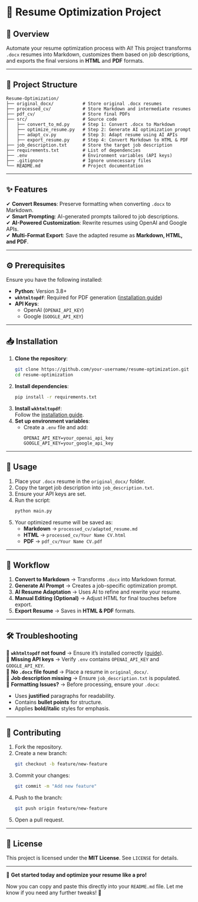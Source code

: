 # 📄 Resume Optimization Project

## 🚀 Overview

Automate your resume optimization process with AI! This project transforms `.docx` resumes into Markdown, customizes them based on job descriptions, and exports the final versions in **HTML** and **PDF** formats.

---

## 📂 Project Structure

```
Resume-Optimization/
├── original_docx/           # Store original .docx resumes
├── processed_cv/            # Store Markdown and intermediate resumes
├── pdf_cv/                  # Store final PDFs
├── src/                     # Source code
│   ├── convert_to_md.py     # Step 1: Convert .docx to Markdown
│   ├── optimize_resume.py   # Step 2: Generate AI optimization prompt
│   ├── adapt_cv.py          # Step 3: Adapt resume using AI APIs
│   ├── export_resume.py     # Step 4: Convert Markdown to HTML & PDF
├── job_description.txt      # Store the target job description
├── requirements.txt         # List of dependencies
├── .env                     # Environment variables (API keys)
├── .gitignore               # Ignore unnecessary files
└── README.md                # Project documentation
```

---

## ✨ Features

✔ **Convert Resumes**: Preserve formatting when converting `.docx` to Markdown.  
✔ **Smart Prompting**: AI-generated prompts tailored to job descriptions.  
✔ **AI-Powered Customization**: Rewrite resumes using OpenAI and Google APIs.  
✔ **Multi-Format Export**: Save the adapted resume as **Markdown, HTML, and PDF**.

---

## ⚙️ Prerequisites

Ensure you have the following installed:

- **Python**: Version 3.8+
- **`wkhtmltopdf`**: Required for PDF generation ([installation guide](https://github.com/JazzCore/python-pdfkit/wiki/Installing-wkhtmltopdf))
- **API Keys**:
  - OpenAI (`OPENAI_API_KEY`)
  - Google (`GOOGLE_API_KEY`)

---

## 📥 Installation

1. **Clone the repository**:
    ```bash
    git clone https://github.com/your-username/resume-optimization.git
    cd resume-optimization
    ```
2. **Install dependencies**:
    ```bash
    pip install -r requirements.txt
    ```
3. **Install `wkhtmltopdf`**:  
    Follow the [installation guide](https://github.com/JazzCore/python-pdfkit/wiki/Installing-wkhtmltopdf).
4. **Set up environment variables**:
    - Create a `.env` file and add:
      ```env
      OPENAI_API_KEY=your_openai_api_key
      GOOGLE_API_KEY=your_google_api_key
      ```

---

## 📖 Usage

1. Place your `.docx` resume in the `original_docx/` folder.
2. Copy the target job description into `job_description.txt`.
3. Ensure your API keys are set.
4. Run the script:
    ```bash
    python main.py
    ```
5. Your optimized resume will be saved as:
    - **Markdown** → `processed_cv/adapted_resume.md`
    - **HTML** → `processed_cv/Your Name CV.html`
    - **PDF** → `pdf_cv/Your Name CV.pdf`

---

## 🔄 Workflow

1. **Convert to Markdown** → Transforms `.docx` into Markdown format.
2. **Generate AI Prompt** → Creates a job-specific optimization prompt.
3. **AI Resume Adaptation** → Uses AI to refine and rewrite your resume.
4. **Manual Editing (Optional)** → Adjust HTML for final touches before export.
5. **Export Resume** → Saves in **HTML & PDF** formats.

---

## 🛠️ Troubleshooting

🔹 **`wkhtmltopdf` not found** → Ensure it’s installed correctly ([guide](https://github.com/JazzCore/python-pdfkit/wiki/Installing-wkhtmltopdf)).  
🔹 **Missing API keys** → Verify `.env` contains `OPENAI_API_KEY` and `GOOGLE_API_KEY`.  
🔹 **No `.docx` file found** → Place a resume in `original_docx/`.  
🔹 **Job description missing** → Ensure `job_description.txt` is populated.  
🔹 **Formatting Issues?** → Before processing, ensure your `.docx`:
   - Uses **justified** paragraphs for readability.
   - Contains **bullet points** for structure.
   - Applies **bold/italic** styles for emphasis.

---

## 🤝 Contributing

1. Fork the repository.
2. Create a new branch:
    ```bash
    git checkout -b feature/new-feature
    ```
3. Commit your changes:
    ```bash
    git commit -m "Add new feature"
    ```
4. Push to the branch:
    ```bash
    git push origin feature/new-feature
    ```
5. Open a pull request.

---

## 📜 License

This project is licensed under the **MIT License**. See `LICENSE` for details.

---

🚀 **Get started today and optimize your resume like a pro!**

Now you can copy and paste this directly into your `README.md` file. Let me know if you need any further tweaks! 🚀